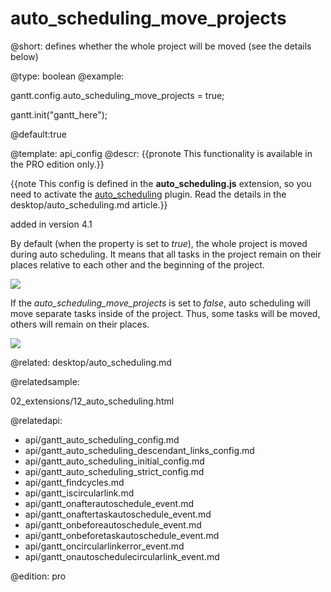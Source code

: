 auto_scheduling_move_projects
=============

@short:
	defines whether the whole project will be moved (see the details below)

@type: boolean
@example:

gantt.config.auto_scheduling_move_projects = true;

gantt.init("gantt_here");

@default:true

@template:	api_config
@descr:
{{pronote This functionality is available in the PRO edition only.}}

{{note This config is defined in the **auto_scheduling.js** extension, so you need to activate the [auto_scheduling](desktop/extensions_list.md#autoscheduling) plugin. Read the details in the desktop/auto_scheduling.md article.}}



added in version 4.1

By default (when the property is set to *true*), the whole project is moved during auto scheduling. It means that all tasks in the project remain on their places
relative to each other and the beginning of the project.

<img src="api/moving_project_true.png">

If the *auto_scheduling_move_projects* is set to *false*, auto scheduling will move separate tasks inside of the project. Thus, some tasks will be moved, others will
remain on their places.

<img src="api/moving_project_false.png">

@related:
desktop/auto_scheduling.md

@relatedsample:

02_extensions/12_auto_scheduling.html

@relatedapi:

- api/gantt_auto_scheduling_config.md
- api/gantt_auto_scheduling_descendant_links_config.md
- api/gantt_auto_scheduling_initial_config.md
- api/gantt_auto_scheduling_strict_config.md
- api/gantt_findcycles.md
- api/gantt_iscircularlink.md
- api/gantt_onafterautoschedule_event.md
- api/gantt_onaftertaskautoschedule_event.md
- api/gantt_onbeforeautoschedule_event.md
- api/gantt_onbeforetaskautoschedule_event.md
- api/gantt_oncircularlinkerror_event.md
- api/gantt_onautoschedulecircularlink_event.md


@edition:
pro
